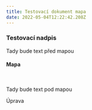 ```yaml
---
title: Testovací dokument mapa
date: 2022-05-04T12:22:42.208Z
---
```

<h3>Testovací nadpis</h3>

<p>Tady bude text před mapou</p>

<h4>Mapa</h4>

<p>&nbsp;</p>

<p>Tady bude text pod mapou</p>

<p>Úprava</p>
